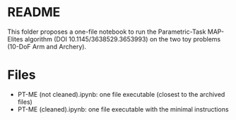 # README

This folder proposes a one-file notebook to run the Parametric-Task MAP-Elites algorithm (DOI 10.1145/3638529.3653993) on the two toy problems (10-DoF Arm and Archery). 

# Files

- PT-ME (not cleaned).ipynb: one file executable (closest to the archived files)
- PT-ME (cleaned).ipynb: one file executable with the minimal instructions